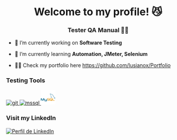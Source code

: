 <h1 align="center">Welcome to my profile! 😼</h1>
<h3 align="center">Tester QA Manual 🔎🐞</h3>

- 🔭 I’m currently working on **Software Testing**

- 🌱 I’m currently learning **Automation, JMeter, Selenium**

- 👨‍💻 Check my portfolio here https://github.com/lusianox/Portfolio

<h3 align="left">Testing Tools</h3>
<p align="left"> <a href="https://git-scm.com/" target="_blank" rel="noreferrer"> <img src="https://www.vectorlogo.zone/logos/git-scm/git-scm-icon.svg" alt="git" width="40" height="40"/> </a> <a href="https://www.microsoft.com/en-us/sql-server" target="_blank" rel="noreferrer"> <img src="https://www.svgrepo.com/show/303229/microsoft-sql-server-logo.svg" alt="mssql" width="40" height="40"/> </a> <a href="https://www.mysql.com/" target="_blank" rel="noreferrer"> <img src="https://raw.githubusercontent.com/devicons/devicon/master/icons/mysql/mysql-original-wordmark.svg" alt="mysql" width="40" height="40"/> </a> 

</p>


<h3 align="left">Visit my LinkedIn</h3>
<p align="left">
<a href="https://www.linkedin.com/in/lucianobucher/" target="blank"><img align="center" src="https://raw.githubusercontent.com/rahuldkjain/github-profile-readme-generator/master/src/images/icons/Social/linked-in-alt.svg" alt="Perfil de LinkedIn" height="30" width="40" /></a>
</p>


